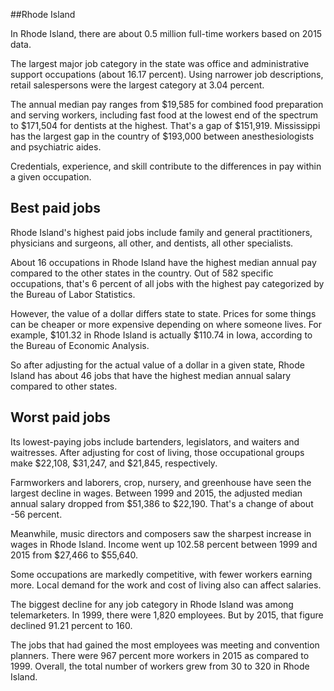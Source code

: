 

##Rhode Island

In Rhode Island, there are about 0.5 million full-time workers based on 2015 data.

The largest major job category in the state was <span class='occ_title_em'>office and administrative support occupations</span> (about 16.17 percent). Using narrower job descriptions, <span class='occ_title_em'>retail salespersons</span> were the largest category at 3.04 percent.
               
The annual median pay ranges from $19,585 for <span class='occ_title_em'>combined food preparation and serving workers, including fast food</span> at the lowest end of the spectrum to  $171,504 for <span class='occ_title_em'>dentists</span> at the highest. That's a gap of $151,919. Mississippi has the largest gap in the country of $193,000 between <span class='occ_title_em'>anesthesiologists and psychiatric aides</span>.
          
Credentials, experience, and skill contribute to the differences in pay within a given occupation.

## Best paid jobs
Rhode Island's highest paid jobs include <span class='occ_title_em'>family and general practitioners, physicians and surgeons, all other</span>, and <span class='occ_title_em'>dentists, all other specialists</span>.
               
About 16 occupations in Rhode Island have the highest median annual pay compared to the other states in the country. Out of 582 specific occupations, that's 6 percent of all jobs with the highest pay categorized by the Bureau of Labor Statistics.
               
However, the value of a dollar differs state to state. Prices for some things can be cheaper or more expensive depending on where someone lives. For example, $101.32 in Rhode Island is actually $110.74 in Iowa, according to the Bureau of Economic Analysis.
               
So after adjusting for the actual value of a dollar in a given state, Rhode Island has about 46 jobs that have the highest median annual salary compared to other states.
               
## Worst paid jobs

Its lowest-paying jobs include <span class='occ_title_em'>bartenders</span>, <span class='occ_title_em'>legislators</span>, and <span class='occ_title_em'>waiters and waitresses</span>. After adjusting for cost of living, those occupational groups make $22,108,  $31,247, and  $21,845, respectively.
               
<span class='occ_title_em'>Farmworkers and laborers, crop, nursery, and greenhouse</span> have seen the largest decline in wages. Between 1999 and 2015, the adjusted median annual salary dropped from $51,386 to $22,190. That's a change of about -56 percent.
               
Meanwhile, <span class='occ_title_em'>music directors and composers</span> saw the sharpest increase in wages in Rhode Island. Income went up 102.58 percent between 1999 and 2015 from $27,466 to $55,640.

Some occupations are markedly competitive, with fewer workers earning more. Local demand for the work and cost of living also can affect salaries.

            
The biggest decline for any job category in Rhode Island was among <span class='occ_title_em'>telemarketers</span>. In 1999, there were 1,820 employees. But by 2015, that figure declined 91.21 percent to 160. 
               
The jobs that had gained the most employees was meeting and convention planners. There were 967 percent more workers in 2015 as compared to 1999. Overall, the total number of workers grew from 30 to 320 in Rhode Island.
